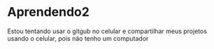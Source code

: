 # Aprendendo2
Estou tentando usar o gitgub no celular e compartilhar meus projetos usando o celular, pois não tenho um computador
